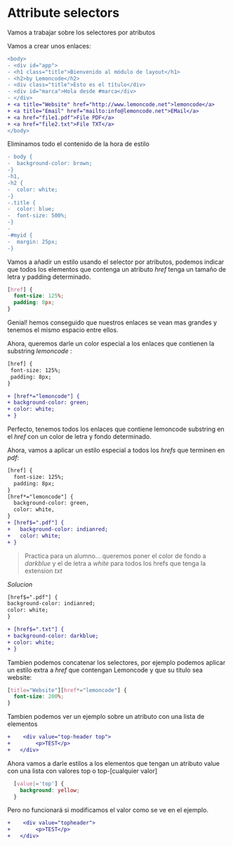 # Attribute selectors

Vamos a trabajar sobre los selectores por atributos

Vamos a crear unos enlaces:

```diff
<body>
- <div id="app">
- <h1 class="title">Bienvenido al módulo de layout</h1>
- <h2>by Lemoncode</h2>
- <div class="title">Esto es el título</div>
- <div id="marca">Hola desde #marca</div>
- </div>
+ <a title="Website" href="http://www.lemoncode.net">lemoncode</a>
+ <a title="Email" href="mailto:info@lemoncode.net">EMail</a>
+ <a href="file1.pdf">File PDF</a>
+ <a href="file2.txt">File TXT</a>
</body>
```

Eliminamos todo el contenido de la hora de estilo

```diff
- body {
-  background-color: brown;
-}
-h1,
-h2 {
-  color: white;
-}
-.title {
-  color: blue;
-  font-size: 500%;
-}
-
-#myid {
-  margin: 25px;
-}
```

Vamos a añadir un estilo usando el selector por atributos, podemos indicar que todos los elementos que contenga un atributo _href_ tenga un tamaño de letra y padding determinado.

```css
[href] {
  font-size: 125%;
  padding: 8px;
}
```

Genial! hemos conseguido que nuestros enlaces se vean mas grandes y tenemos el mismo espacio entre ellos.

Ahora, queremos darle un color especial a los enlaces que contienen la substring _lemoncode_ :

```diff
[href] {
 font-size: 125%;
 padding: 8px;
}

+ [href*="lemoncode"] {
+ background-color: green;
+ color: white;
+ }
```

Perfecto, tenemos todos los enlaces que contiene lemoncode substring en el _href_ con un color de letra y fondo determinado.

Ahora, vamos a aplicar un estilo especial a todos los _hrefs_ que terminen en _pdf_:

```diff
[href] {
  font-size: 125%;
  padding: 8px;
}
[href*="lemoncode"] {
  background-color: green,
  color: white,
}
+ [href$=".pdf"] {
+   background-color: indianred;
+   color: white;
+ }
```

> Practica para un alumno... queremos poner el color de fondo a _darkblue_
> y el de letra a _white_ para todos los hrefs que tenga la extension _txt_

_Solucion_

```diff
[href$=".pdf"] {
background-color: indianred;
color: white;
}

+ [href$=".txt"] {
+ background-color: darkblue;
+ color: white;
+ }
```

Tambien podemos concatenar los selectores, por ejemplo podemos aplicar un estilo extra a _href_ que contengan Lemoncode y que su titulo sea website:

```css
[title="Website"][href*="lemoncode"] {
  font-size: 200%;
}
```

Tambien podemos ver un ejemplo sobre un atributo con una lista de elementos

```diff
+    <div value="top-header top">
+        <p>TEST</p>
+   </div>
```

Ahora vamos a darle estilos a los elementos que tengan un atributo value con una lista con valores top o top-[cualquier valor] 

```css
  [value|='top'] {
    background: yellow;
  }
```

Pero no funcionará si modificamos el valor como se ve en el ejemplo. 

```diff
+    <div value="topheader">
+        <p>TEST</p>
+   </div>
```
